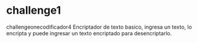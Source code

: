 # challenge1
challengeonecodificador4
Encriptador de texto basico, ingresa un texto, lo encripta y puede ingresar un texto encriptado para desencriptarlo. 
